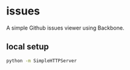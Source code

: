 # issues

A simple Github issues viewer using Backbone.

## local setup

```sh
python -m SimpleHTTPServer
```